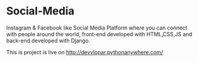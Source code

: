 # Social-Media
Instagram &amp; Facebook like Social Media Platform where you can connect with people around the world, front-end developed with HTML,CSS,JS and back-end developed with Django. 

This is project is live on http://devvlopar.pythonanywhere.com/ 
